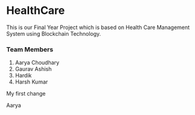 # HealthCare

This is our Final Year Project which is based on Health Care Management System using Blockchain Technology.

### Team Members 
1. Aarya Choudhary
2. Gaurav Ashish
3. Hardik 
4. Harsh Kumar

My first change
 
 Aarya

